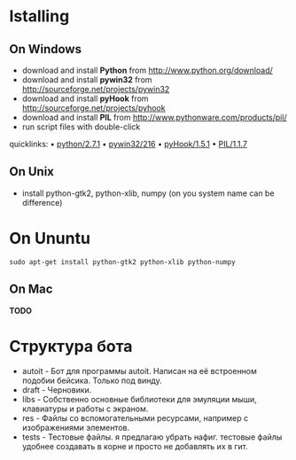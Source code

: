 # Istalling

## On Windows

 - download and install **Python** from <http://www.python.org/download/>
 - download and install **pywin32** from <http://sourceforge.net/projects/pywin32>
 - download and install **pyHook** from <http://sourceforge.net/projects/pyhook>
 - download and install **PIL** from <http://www.pythonware.com/products/pil/>
 - run script files with double-click

quicklinks:
  • [python/2.7.1](http://www.python.org/ftp/python/2.7.1/python-2.7.1.msi)
  • [pywin32/216](http://sourceforge.net/projects/pywin32/files/pywin32/Build216/pywin32-216.win32-py2.7.exe/download)
  • [pyHook/1.5.1](http://sourceforge.net/projects/pyhook/files/pyhook/1.5.1/pyHook-1.5.1.win32-py2.7.exe/download)
  • [PIL/1.1.7](http://effbot.org/downloads/PIL-1.1.7.win32-py2.7.exe)


## On Unix

 - install python-gtk2, python-xlib, numpy (on you system name can be difference)

# On Ununtu

    sudo apt-get install python-gtk2 python-xlib python-numpy

## On Mac

**TODO**



# Структура бота

 - autoit	- Бот для программы autoit. Написан на её встроенном подобии бейсика. Только под винду.
 - draft	- Черновики.
 - libs	- Собственно основные библиотеки для эмуляции мыши, клавиатуры и работы с экраном.
 - res	- Файлы со вспомогательными ресурсами, например с изображениями элементов. 
 - tests	- Тестовые файлы. я предлагаю убрать нафиг. тестовые файлы удобнее создавать в корне и просто не добавлять их в гит.
 
 
 
 
